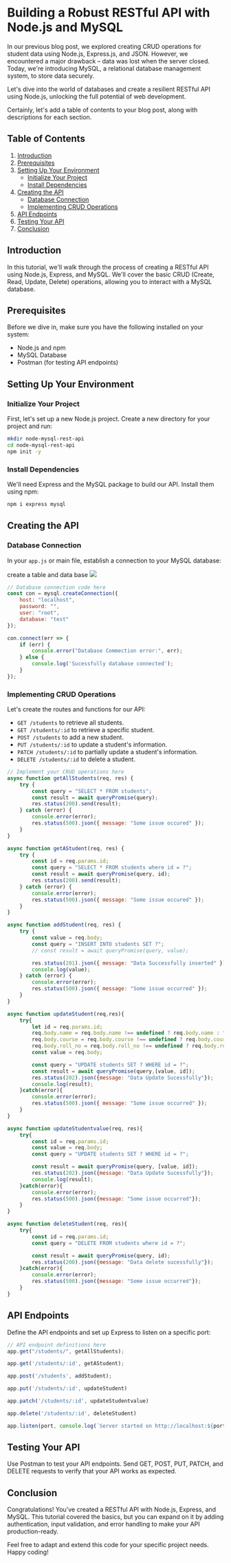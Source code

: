 # Building a Robust RESTful API with Node.js and MySQL

In our previous blog post, we explored creating CRUD operations for student data using Node.js, Express.js, and JSON. However, we encountered a major drawback – data was lost when the server closed. Today, we're introducing MySQL, a relational database management system, to store data securely.

Let's dive into the world of databases and create a resilient RESTful API using Node.js, unlocking the full potential of web development.

Certainly, let's add a table of contents to your blog post, along with descriptions for each section.


## Table of Contents

1. [Introduction](#introduction)
2. [Prerequisites](#prerequisites)
3. [Setting Up Your Environment](#setting-up-your-environment)
    - [Initialize Your Project](#initialize-your-project)
    - [Install Dependencies](#install-dependencies)
4. [Creating the API](#creating-the-api)
    - [Database Connection](#database-connection)
    - [Implementing CRUD Operations](#implementing-crud-operations)
5. [API Endpoints](#api-endpoints)
6. [Testing Your API](#testing-your-api)
7. [Conclusion](#conclusion)

## Introduction <a id="introduction"></a>

In this tutorial, we'll walk through the process of creating a RESTful API using Node.js, Express, and MySQL. We'll cover the basic CRUD (Create, Read, Update, Delete) operations, allowing you to interact with a MySQL database.

## Prerequisites <a id="prerequisites"></a>

Before we dive in, make sure you have the following installed on your system:

- Node.js and npm
- MySQL Database
- Postman (for testing API endpoints)

## Setting Up Your Environment <a id="setting-up-your-environment"></a>

### Initialize Your Project <a id="initialize-your-project"></a>

First, let's set up a new Node.js project. Create a new directory for your project and run:

```bash
mkdir node-mysql-rest-api
cd node-mysql-rest-api
npm init -y
```

### Install Dependencies <a id="install-dependencies"></a>

We'll need Express and the MySQL package to build our API. Install them using npm:

```bash
npm i express mysql
```

## Creating the API <a id="creating-the-api"></a>

### Database Connection <a id="database-connection"></a>

In your `app.js` or main file, establish a connection to your MySQL database:

create a table and data base 
![](./image/mysql.png)


```javascript
// Database connection code here
const con = mysql.createConnection({
    host: "localhost",
    password: "",
    user: "root",
    database: "test"
});

con.connect(err => {
    if (err) {
        console.error("Database Commection error:", err);
    } else {
        console.log('Sucessfully database connected');
    }
});
```

### Implementing CRUD Operations <a id="implementing-crud-operations"></a>

Let's create the routes and functions for our API:

- `GET /students` to retrieve all students.
- `GET /students/:id` to retrieve a specific student.
- `POST /students` to add a new student.
- `PUT /students/:id` to update a student's information.
- `PATCH /students/:id` to partially update a student's information.
- `DELETE /students/:id` to delete a student.

```javascript
// Implement your CRUD operations here
async function getAllStudents(req, res) {
    try {
        const query = "SELECT * FROM students";
        const result = await queryPromise(query);
        res.status(200).send(result);
    } catch (error) {
        console.error(error);
        res.status(500).json({ message: "Some issue occured" });
    }
}

async function getAStudent(req, res) {
    try {
        const id = req.params.id;
        const query = "SELECT * FROM students where id = ?";
        const result = await queryPromise(query, id);
        res.status(200).send(result);
    } catch (error) {
        console.error(error);
        res.status(500).json({ message: "Some issue occured" });
    }
}

async function addStudent(req, res) {
    try {
        const value = req.body;
        const query = "INSERT INTO students SET ?";
        // const result = await queryPromise(query, value);

        res.status(201).json({ message: "Data Successfully inserted" });
        console.log(value);
    } catch (error) {
        console.error(error);
        res.status(500).json({ message: "Some issue occurred" });
    }
}

async function updateStudent(req,res){
    try{
        let id = req.params.id;
        req.body.name = req.body.name !== undefined ? req.body.name : "";
        req.body.course = req.body.course !== undefined ? req.body.course : "";
        req.body.roll_no = req.body.roll_no !== undefined ? req.body.roll_no : "";
        const value = req.body;

        const query = "UPDATE students SET ? WHERE id = ?";
        const result = await queryPromise(query,[value, id]);
        res.status(202).json({message: "Data Update Sucessfully"});
        console.log(result);
    }catch(error){
        console.error(error);
        res.status(500).json({ message: "Some issue occurred" });
    }
}

async function updateStudentvalue(req, res){
    try{
        const id = req.params.id;
        const value = req.body;
        const query = "UPDATE students SET ? WHERE id = ?";

        const result = await queryPromise(query, [value, id]);
        res.status(202).json({message: "Data Update Sucessfully"});
        console.log(result);
    }catch(error){
        console.error(error);
        res.status(500).json({message: "Some issue occurred"});
    }
}

async function deleteStudent(req, res){
    try{
        const id = req.params.id;
        const query = "DELETE FROM students where id = ?";

        const result = await queryPromise(query, id);
        res.status(200).json({message: "Data delete sucessfully"});
    }catch(error){
        console.error(error);
        res.status(500).json({message: "Some issue occurred"});
    }
}
```

## API Endpoints <a id="api-endpoints"></a>

Define the API endpoints and set up Express to listen on a specific port:

```javascript
// API endpoint definitions here
app.get("/students/", getAllStudents);

app.get('/students/:id', getAStudent);

app.post('/students', addStudent);

app.put('/students/:id', updateStudent)

app.patch('/students/:id', updateStudentvalue)

app.delete('/students/:id', deleteStudent)

app.listen(port, console.log(`Server started on http://localhost:${port}`));
```

## Testing Your API <a id="testing-your-api"></a>

Use Postman to test your API endpoints. Send GET, POST, PUT, PATCH, and DELETE requests to verify that your API works as expected.

## Conclusion <a id="conclusion"></a>

Congratulations! You've created a RESTful API with Node.js, Express, and MySQL. This tutorial covered the basics, but you can expand on it by adding authentication, input validation, and error handling to make your API production-ready.

Feel free to adapt and extend this code for your specific project needs. Happy coding!